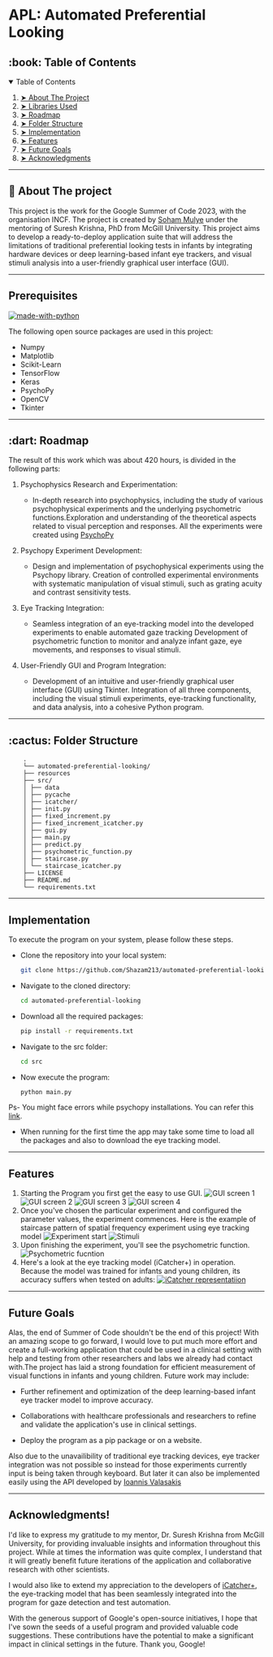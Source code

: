 

# APL: Automated Preferential Looking
<!-- TABLE OF CONTENTS -->
<h2 id="table-of-contents"> :book: Table of Contents</h2>

<details open="open">
  <summary>Table of Contents</summary>
  <ol>
    <!-- <li><a href="#about-the-project"> ➤ About The Project</a></li>
    <li><a href="#libraries-used"> ➤ Libraries Used</a></li>
    <li><a href="#roadmap"> ➤ Roadmap</a></li>
    <li><a href="#folder-structure"> ➤ Folder Structure</a></li>
    <li><a href="#implementation"> ➤ Implementation</a></li>
    <li><a href="#feature"> ➤ Features</a></li>
    <li><a href="#future"> ➤ Future Goals</a></li>
    <li><a href="#acknowledgments"> ➤ Acknowledgments</a></li> -->
     <li><a href="#about-the-project"> ➤ About The Project</a></li>
    <li><a href="#libraries-used"> ➤ Libraries Used</a></li>
    <li><a href="#roadmap"> ➤ Roadmap</a></li>
    <li><a href="#folder-structure"> ➤ Folder Structure</a></li>
    <li><a href="#implementation"> ➤ Implementation</a></li>
    <li><a href="#feature"> ➤ Features</a></li>
    <li><a href="#future"> ➤ Future Goals</a></li>
    <li><a href="#acknowledgments"> ➤ Acknowledgments</a></li>
  </ol>
</details>

-----------------------------------------------------

<!-- <h2 id="about-the-project"> :pencil: About The project</h2> -->
## :pencil: About The project
This project is the work for the Google Summer of Code 2023, with the organisation INCF. The project is created by [Soham Mulye](https://github.com/Shazam213) under the mentoring of Suresh Krishna, PhD from McGill University.
This project aims to develop a ready-to-deploy application suite that will address the limitations of traditional preferential looking tests in infants by integrating hardware devices or deep learning-based infant eye trackers, and visual stimuli analysis into a user-friendly graphical user interface (GUI).


-----------------------------------------------------

<!-- PREREQUISITES -->
<h2 id="libraries-used"> Prerequisites</h2>

[![made-with-python](https://img.shields.io/badge/Made%20with-Python-1f425f.svg)](https://www.python.org/) <br>


<!--This project is written in Python programming language. <br>-->
The following open source packages are used in this project:
* Numpy
* Matplotlib
* Scikit-Learn
* TensorFlow
* Keras
* PsychoPy
* OpenCV
* Tkinter

-----------------------------------------------------


<!-- ROADMAP -->
<h2 id="roadmap"> :dart: Roadmap</h2>

The result of this work which was about 420 hours, is divided in the following parts:

1. Psychophysics Research and Experimentation:
    *   In-depth research into psychophysics, including the study of various psychophysical experiments and the underlying psychometric functions.Exploration and understanding of the theoretical aspects related to visual perception and responses. All the experiments were created using [PsychoPy](https://www.psychopy.org/)

2. Psychopy Experiment Development:

    * Design and implementation of psychophysical experiments using the Psychopy library. Creation of controlled experimental environments with systematic manipulation of visual stimuli, such as grating acuity and contrast sensitivity tests.

3. Eye Tracking Integration:
    * Seamless integration of an eye-tracking model into the developed experiments to enable automated gaze tracking Development of psychometric function to monitor and analyze infant gaze, eye movements, and responses to visual stimuli.

4. User-Friendly GUI and Program Integration:

    * Development of an intuitive and user-friendly graphical user interface (GUI) using Tkinter. Integration of all three components, including the visual stimuli experiments, eye-tracking functionality, and data analysis, into a cohesive Python program.
-----------------------------------------------------

<!-- :paw_prints:-->
<!-- FOLDER STRUCTURE -->
<h2 id="folder-structure"> :cactus: Folder Structure</h2>
  
        .
        └── automated-preferential-looking/
        ├── resources
        ├── src/
        │ ├── data
        │ ├── pycache
        │ ├── icatcher/
        │ ├── init.py
        │ ├── fixed_increment.py
        │ ├── fixed_increment_icatcher.py
        │ ├── gui.py
        │ ├── main.py
        │ ├── predict.py
        │ ├── psychometric_function.py
        │ ├── staircase.py
        │ └── staircase_icatcher.py
        ├── LICENSE
        ├── README.md
        └── requirements.txt
    

-----------------------------------------------------
<!-- :paw_prints:-->
<!-- IMPLEMENTATION -->
<h2 id="implementation"> Implementation</h2>

To execute the program on your system, please follow these steps.
* Clone the repository into your local system:
    ```sh
    git clone https://github.com/Shazam213/automated-preferential-looking.git
    ```

* Navigate to the cloned directory:
    ```sh
    cd automated-preferential-looking
    ```

* Download all the required packages:
    ```sh
    pip install -r requirements.txt
    ```
* Navigate to the src folder:
    ```sh
    cd src
    ```

* Now execute the program:
    ```sh
    python main.py
    ```
Ps- You might face errors while psychopy installations. You can refer this [link](https://github.com/Shazam213/automated-preferential-looking/tree/visual-stimuli#getting-started).

* When running for the first time the app may take some time to load all the packages and also to download the eye tracking model.

-----------------------------------------------------
<!-- :paw_prints:-->
<!-- FEATURE -->
<h2 id="feature"> Features</h2>
 
 1. Starting the Program you first get the easy to use GUI.
 ![GUI screen 1](./resources/gui_screen1.png)
 ![GUI screen 2](./resources/gui_screen2.png)
 ![GUI screen 3](./resources/gui_screen3.png)
 ![GUI screen 4](./resources/gui_screen4.png)
 2. Once you've chosen the particular experiment and configured the parameter values, the experiment commences. Here is the example of staircase pattern of spatial frequency experiment using eye tracking model
 ![Experiment start](./resources/experiment_start_screen.png)
 ![Stimuli](./resources/stimuli.png)
 3. Upon finishing the experiment, you'll see the psychometric function.
![Psychometric fucntion](./resources/psychometric_funct.png)
 4. Here's a look at the eye tracking model (iCatcher+) in operation.  Because the model was trained for infants and young children, its accuracy suffers when tested on adults:
[![iCatcher representatiion](resources\demo_icatcher_experiment.png)](https://youtu.be/AfOxSQmwGKM)
-----------------------------------------------------
<!-- FUTURE -->
<h2 id="future"> Future Goals </h2>

Alas, the end of Summer of Code shouldn't be the end of this project! With an amazing scope to go forward, I would love to put much more effort and create a full-working application that could be used in a clinical setting with help and testing from other researchers and labs we already had contact with.The project has laid a strong foundation for efficient measurement of visual functions in infants and young children. Future work may include:

* Further refinement and optimization of the deep learning-based infant eye tracker model to improve accuracy.

* Collaborations with healthcare professionals and researchers to refine and validate the application's use in clinical settings.
* Deploy the program as a pip package or on a website.

Also due to the unavailibility of traditional eye tracking devices, eye tracker integration was not possible so instead for those experiments currently input is being taken through keyboard. But later it can also be implemented easily using the API developed by [Ioannis Valasakis](https://github.com/wizofe/ao-baby-tracker)

-----------------------------------------------------

<!-- Acknowledgments -->
<h2 id="acknowledgments"> Acknowledgments! </h2>
I'd like to express my gratitude to my mentor, Dr. Suresh Krishna from McGill University, for providing invaluable insights and information throughout this project. While at times the information was quite complex, I understand that it will greatly benefit future iterations of the application and collaborative research with other scientists.

I would also like to extend my appreciation to the developers of [iCatcher+](https://github.com/icatcherplus/icatcher_plus), the eye-tracking model that has been seamlessly integrated into the program for gaze detection and test automation.

With the generous support of Google's open-source initiatives, I hope that I've sown the seeds of a useful program and provided valuable code suggestions. These contributions have the potential to make a significant impact in clinical settings in the future. Thank you, Google!
